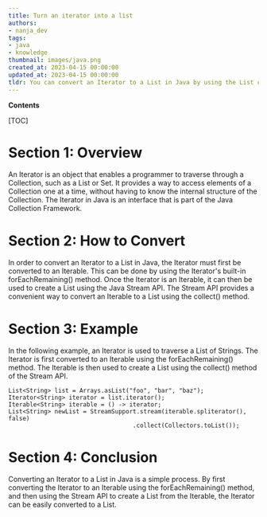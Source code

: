 ```yaml
---
title: Turn an iterator into a list
authors:
- nanja_dev
tags:
- java
- knowledge
thumbnail: images/java.png
created_at: 2023-04-15 00:00:00
updated_at: 2023-04-15 00:00:00
tldr: You can convert an Iterator to a List in Java by using the List constructor and passing in the Iterator as an argument.
---
```


**Contents**

[TOC]

# Section 1: Overview

An Iterator is an object that enables a programmer to traverse through a Collection, such as a List or Set. It provides a way to access elements of a Collection one at a time, without having to know the internal structure of the Collection. The Iterator in Java is an interface that is part of the Java Collection Framework.

# Section 2: How to Convert

In order to convert an Iterator to a List in Java, the Iterator must first be converted to an Iterable. This can be done by using the Iterator's built-in forEachRemaining() method. Once the Iterator is an Iterable, it can then be used to create a List using the Java Stream API. The Stream API provides a convenient way to convert an Iterable to a List using the collect() method.

# Section 3: Example

In the following example, an Iterator is used to traverse a List of Strings. The Iterator is first converted to an Iterable using the forEachRemaining() method. The Iterable is then used to create a List using the collect() method of the Stream API.

```
List<String> list = Arrays.asList("foo", "bar", "baz");
Iterator<String> iterator = list.iterator();
Iterable<String> iterable = () -> iterator;
List<String> newList = StreamSupport.stream(iterable.spliterator(), false)
                                   .collect(Collectors.toList());
```

# Section 4: Conclusion

Converting an Iterator to a List in Java is a simple process. By first converting the Iterator to an Iterable using the forEachRemaining() method, and then using the Stream API to create a List from the Iterable, the Iterator can be easily converted to a List.
